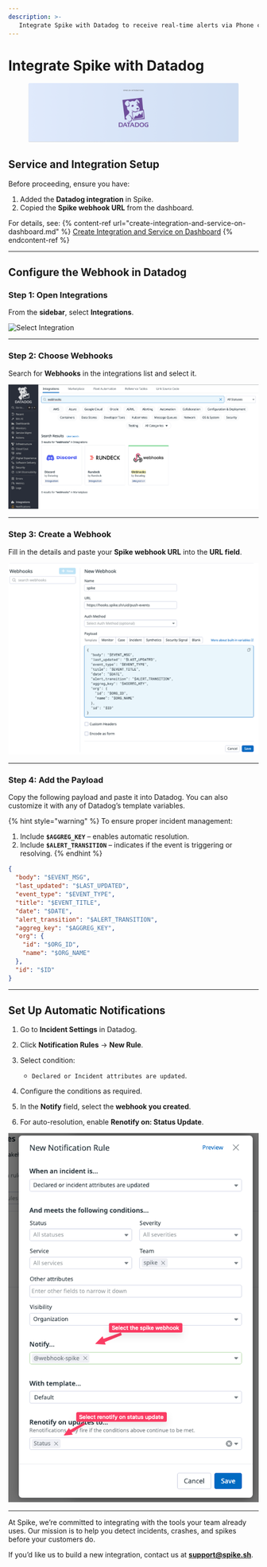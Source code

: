 ```yaml
---
description: >-
   Integrate Spike with Datadog to receive real-time alerts via Phone calls, SMS, Slack, MS Teams, and more when your monitored systems or devices encounter issues.
---
```


# Integrate Spike with Datadog
<figure><img src="../.gitbook/assets/datadog-integration.png" alt="Datadog integration with Spike"><figcaption></figcaption></figure>

## Service and Integration Setup

Before proceeding, ensure you have:

1. Added the **Datadog integration** in Spike.
2. Copied the **Spike webhook URL** from the dashboard.

For details, see:
{% content-ref url="create-integration-and-service-on-dashboard.md" %}
[Create Integration and Service on Dashboard](create-integration-and-service-on-dashboard.md)
{% endcontent-ref %}

---

## Configure the Webhook in Datadog

### Step 1: Open Integrations

From the **sidebar**, select **Integrations**.

![Select Integration](<../.gitbook/assets/image (29).png>)

---

### Step 2: Choose Webhooks

Search for **Webhooks** in the integrations list and select it.

![Select Webhook](../.gitbook/assets/datadog_search_webhook.png)

---

### Step 3: Create a Webhook

Fill in the details and paste your **Spike webhook URL** into the **URL field**.

![Datadog Webhook](../.gitbook/assets/datadog_new_webhook.png)

---

### Step 4: Add the Payload

Copy the following payload and paste it into Datadog.
You can also customize it with any of Datadog’s template variables.

{% hint style="warning" %}
To ensure proper incident management:

1. Include **`$AGGREG_KEY`** – enables automatic resolution.
2. Include **`$ALERT_TRANSITION`** – indicates if the event is triggering or resolving.
   {% endhint %}

```json
{ 
  "body": "$EVENT_MSG",
  "last_updated": "$LAST_UPDATED",
  "event_type": "$EVENT_TYPE",
  "title": "$EVENT_TITLE",
  "date": "$DATE",
  "alert_transition": "$ALERT_TRANSITION",
  "aggreg_key": "$AGGREG_KEY", 
  "org": {
    "id": "$ORG_ID",
    "name": "$ORG_NAME"
  },
  "id": "$ID" 
}
```

---

## Set Up Automatic Notifications

1. Go to **Incident Settings** in Datadog.
2. Click **Notification Rules** → **New Rule**.
3. Select condition:

   * `Declared or Incident attributes are updated`.
4. Configure the conditions as required.
5. In the **Notify** field, select the **webhook you created**.
6. For auto-resolution, enable **Renotify on: Status Update**.

![Datadog Notification Rules](../.gitbook/assets/datadog_notification_rules.png)

---

At Spike, we’re committed to integrating with the tools your team already uses. Our mission is to help you detect incidents, crashes, and spikes before your customers do.

If you’d like us to build a new integration, contact us at **[support@spike.sh](mailto:support@spike.sh)**.